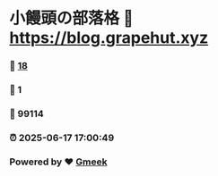 # 小饅頭の部落格 :link: https://blog.grapehut.xyz 
### :page_facing_up: [18](https://blog.grapehut.xyz/tag.html) 
### :speech_balloon: 1 
### :hibiscus: 99114 
### :alarm_clock: 2025-06-17 17:00:49 
### Powered by :heart: [Gmeek](https://github.com/Meekdai/Gmeek)
